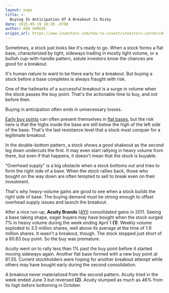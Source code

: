 ```yaml
---
layout: page
title: >-
  Buying In Anticipation Of A Breakout Is Risky
date: 2015-05-19 18:20 -0700
author: KEN SHREVE
origin_url: https://www.investors.com/how-to-invest/investors-corner/dont-buy-early-wait-for-breakout
---
```





Sometimes, a stock just looks like it's ready to go. When a stock forms a flat base, characterized by tight, sideways trading in mostly light volume, or a bullish cup-with-handle pattern, astute investors know the chances are good for a breakout.

  

It's human nature to want to be there early for a breakout. But buying a stock before a base completes is always fraught with risk.

  

One of the hallmarks of a successful breakout is a surge in volume when the stock passes the buy point. That's the actionable time to buy, and not before then.

  

Buying in anticipation often ends in unnecessary losses.

  

[Early buy points](http://education.investors.com/investors-corner/747574-how-to-chart-an-early-buy-point.htm) can often present themselves in [flat bases](http://education.investors.com/investors-corner/743141-bullish-stock-bases-have-many-positive-traits.htm), but the risk here is that the highs inside the base are still below the high of the left side of the base. That's the last resistance level that a stock must conquer for a legitimate breakout.

  

In the double-bottom pattern, a stock shows a good shakeout as the second leg down undercuts the first. It may even start rallying in heavy volume from there, but even if that happens, it doesn't mean that the stock is buyable.

  

"Overhead supply" is a big obstacle when a stock bottoms out and tries to form the right side of a base. When the stock rallies back, those who bought on the way down are often tempted to sell to break even on their investment.

  

That's why heavy-volume gains are good to see when a stock builds the right side of base. The buying demand must be strong enough to offset overhead supply issues and launch the breakout.

  

After a nice run-up, **Acuity Brands** ([AYI](https://research.investors.com/quote.aspx?symbol=AYI)) consolidated gains in 2011. Seeing a base taking shape, eager buyers may have bought when the stock surged 7% in heavy volume during the week ending April 1 **(1)**. Weekly volume exploded to 3.5 million shares, well above its average at the time of 1.9 million shares. It wasn't a breakout, though. The stock stopped just short of a 60.83 buy point. So the buy was premature.

  

Acuity went on to rally less than 1% past the buy point before it started moving sideways again. Another flat base formed with a new buy point at 61.55. Current stockholders were hoping for another breakout attempt while others may have bought early during the second consolidation.

  

A breakout never materialized from the second pattern. Acuity tried in the week ended June 3 but reversed **(2)**. Acuity slumped as much as 46% from its high before bottoming in October.




